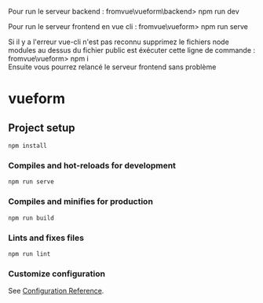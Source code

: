 Pour run le serveur backend : fromvue\vueform\backend> npm run dev

Pour run le serveur frontend en vue cli : fromvue\vueform> npm run serve

Si il y a l'erreur vue-cli n'est pas reconnu supprimez le fichiers node modules au dessus du fichier public est éxécuter cette ligne de commande : fromvue\vueform> npm i      
Ensuite vous pourrez relancé le serveur frontend sans problème





# vueform

## Project setup
```
npm install
```

### Compiles and hot-reloads for development
```
npm run serve
```

### Compiles and minifies for production
```
npm run build
```

### Lints and fixes files
```
npm run lint
```

### Customize configuration
See [Configuration Reference](https://cli.vuejs.org/config/).
